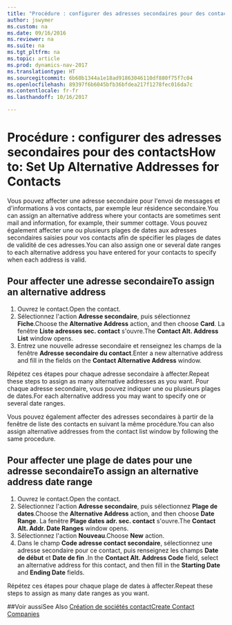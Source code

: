 ```yaml
---
title: "Procédure : configurer des adresses secondaires pour des contacts"
author: jswymer
ms.custom: na
ms.date: 09/16/2016
ms.reviewer: na
ms.suite: na
ms.tgt_pltfrm: na
ms.topic: article
ms.prod: dynamics-nav-2017
ms.translationtype: HT
ms.sourcegitcommit: 6b60b1344a1e18ad91863046110df880f75f7c04
ms.openlocfilehash: 89397f6b6045bfb36bfdea217f1278fec016da7c
ms.contentlocale: fr-fr
ms.lasthandoff: 10/16/2017

---
```

# <a name="how-to-set-up-alternative-addresses-for-contacts"></a><span data-ttu-id="b1721-102">Procédure : configurer des adresses secondaires pour des contacts</span><span class="sxs-lookup"><span data-stu-id="b1721-102">How to: Set Up Alternative Addresses for Contacts</span></span>
<span data-ttu-id="b1721-103">Vous pouvez affecter une adresse secondaire pour l'envoi de messages et d'informations à vos contacts, par exemple leur résidence secondaire.</span><span class="sxs-lookup"><span data-stu-id="b1721-103">You can assign an alternative address where your contacts are sometimes sent mail and information, for example, their summer cottage.</span></span> <span data-ttu-id="b1721-104">Vous pouvez également affecter une ou plusieurs plages de dates aux adresses secondaires saisies pour vos contacts afin de spécifier les plages de dates de validité de ces adresses.</span><span class="sxs-lookup"><span data-stu-id="b1721-104">You can also assign one or several date ranges to each alternative address you have entered for your contacts to specify when each address is valid.</span></span>

## <a name="to-assign-an-alternative-address"></a><span data-ttu-id="b1721-105">Pour affecter une adresse secondaire</span><span class="sxs-lookup"><span data-stu-id="b1721-105">To assign an alternative address</span></span>
1. <span data-ttu-id="b1721-106">Ouvrez le contact.</span><span class="sxs-lookup"><span data-stu-id="b1721-106">Open the contact.</span></span>
2. <span data-ttu-id="b1721-107">Sélectionnez l'action **Adresse secondaire**, puis sélectionnez **Fiche**.</span><span class="sxs-lookup"><span data-stu-id="b1721-107">Choose the **Alternative Address** action, and then choose **Card**.</span></span> <span data-ttu-id="b1721-108">La fenêtre **Liste adresses sec. contact** s'ouvre.</span><span class="sxs-lookup"><span data-stu-id="b1721-108">The **Contact Alt. Address List** window opens.</span></span>
3. <span data-ttu-id="b1721-109">Entrez une nouvelle adresse secondaire et renseignez les champs de la fenêtre **Adresse secondaire du contact**.</span><span class="sxs-lookup"><span data-stu-id="b1721-109">Enter a new alternative address and fill in the fields on the **Contact Alternative Address** window.</span></span>

<span data-ttu-id="b1721-110">Répétez ces étapes pour chaque adresse secondaire à affecter.</span><span class="sxs-lookup"><span data-stu-id="b1721-110">Repeat these steps to assign as many alternative addresses as you want.</span></span> <span data-ttu-id="b1721-111">Pour chaque adresse secondaire, vous pouvez indiquer une ou plusieurs plages de dates.</span><span class="sxs-lookup"><span data-stu-id="b1721-111">For each alternative address you may want to specify one or several date ranges.</span></span>

<span data-ttu-id="b1721-112">Vous pouvez également affecter des adresses secondaires à partir de la fenêtre de liste des contacts en suivant la même procédure.</span><span class="sxs-lookup"><span data-stu-id="b1721-112">You can also assign alternative addresses from the contact list window by following the same procedure.</span></span>

## <a name="to-assign-an-alternative-address-date-range"></a><span data-ttu-id="b1721-113">Pour affecter une plage de dates pour une adresse secondaire</span><span class="sxs-lookup"><span data-stu-id="b1721-113">To assign an alternative address date range</span></span>
1. <span data-ttu-id="b1721-114">Ouvrez le contact.</span><span class="sxs-lookup"><span data-stu-id="b1721-114">Open the contact.</span></span>
2. <span data-ttu-id="b1721-115">Sélectionnez l'action **Adresse secondaire**, puis sélectionnez **Plage de dates**.</span><span class="sxs-lookup"><span data-stu-id="b1721-115">Choose the **Alternative Address** action, and then choose **Date Range**.</span></span> <span data-ttu-id="b1721-116">La fenêtre **Plage dates adr. sec. contact** s'ouvre.</span><span class="sxs-lookup"><span data-stu-id="b1721-116">The **Contact Alt. Addr. Date Ranges** window opens.</span></span>
3. <span data-ttu-id="b1721-117">Sélectionnez l'action **Nouveau**.</span><span class="sxs-lookup"><span data-stu-id="b1721-117">Choose **New** action.</span></span>
4. <span data-ttu-id="b1721-118">Dans le champ **Code adresse contact secondaire**, sélectionnez une adresse secondaire pour ce contact, puis renseignez les champs **Date de début** et **Date de fin** .</span><span class="sxs-lookup"><span data-stu-id="b1721-118">In the **Contact Alt. Address Code** field, select an alternative address for this contact, and then fill in the **Starting Date** and **Ending Date** fields.</span></span>

<span data-ttu-id="b1721-119">Répétez ces étapes pour chaque plage de dates à affecter.</span><span class="sxs-lookup"><span data-stu-id="b1721-119">Repeat these steps to assign as many date ranges as you want.</span></span>

##<a name="see-also"></a><span data-ttu-id="b1721-120">Voir aussi</span><span class="sxs-lookup"><span data-stu-id="b1721-120">See Also</span></span>
[<span data-ttu-id="b1721-121">Création de sociétés contact</span><span class="sxs-lookup"><span data-stu-id="b1721-121">Create Contact Companies</span></span>](marketing-create-contact-companies.md)

